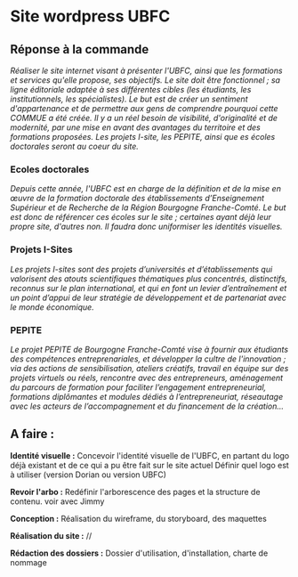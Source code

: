 # Site wordpress UBFC

## Réponse à la commande
_Réaliser le site internet visant à présenter l'UBFC, ainsi que les formations et services qu'elle propose, ses objectifs. Le site doit être fonctionnel ; sa ligne éditoriale adaptée à ses différentes cibles (les étudiants, les institutionnels, les spécialistes). Le but est de créer un sentiment d'appartenance et de permettre aux gens de comprendre pourquoi cette COMMUE a été créée. Il y a un réel besoin de visibilité, d'originalité et de modernité, par une mise en avant des avantages du territoire et des formations proposées. Les projets I-site, les PEPITE, ainsi que es écoles doctorales seront au coeur du site._

### Ecoles doctorales
_Depuis cette année, l'UBFC est en charge de la définition et de la mise en œuvre de la formation doctorale des établissements d’Enseignement Supérieur et de Recherche de la Région Bourgogne Franche-Comté. Le but est donc de référencer ces écoles sur le site ; certaines ayant déjà leur propre site, d'autres non. Il faudra donc uniformiser les identités visuelles._

### Projets I-Sites
_Les projets I-sites sont des projets d’universités et d’établissements qui valorisent des atouts scientifiques thématiques plus concentrés, distinctifs, reconnus sur le plan international, et qui en font un levier d’entraînement et un point d’appui de leur stratégie de développement et de partenariat avec le monde économique._

### PEPITE
_Le projet PEPITE de Bourgogne Franche-Comté vise à fournir aux étudiants des compétences entreprenariales, et développer la cultre de l'innovation ; via des actions de sensibilisation, ateliers créatifs, travail en équipe sur des projets virtuels ou réels, rencontre avec des entrepreneurs, aménagement du parcours de formation pour faciliter l’engagement entrepreneurial, formations diplômantes et modules dédiés à l’entrepreneuriat, réseautage avec les acteurs de l’accompagnement et du financement de la création..._

## A faire :

__Identité visuelle :__ 
Concevoir l'identité visuelle de l'UBFC, en partant du logo déjà existant et de ce qui a pu être fait sur le site actuel
Définir quel logo est à utiliser (version Dorian ou version UBFC)

__Revoir l'arbo :__
Redéfinir l'arborescence des pages et la structure de contenu. voir avec Jimmy

__Conception :__
Réalisation du wireframe, du storyboard, des maquettes

__Réalisation du site :__
//

__Rédaction des dossiers :__
Dossier d'utilisation, d'installation, charte de nommage
